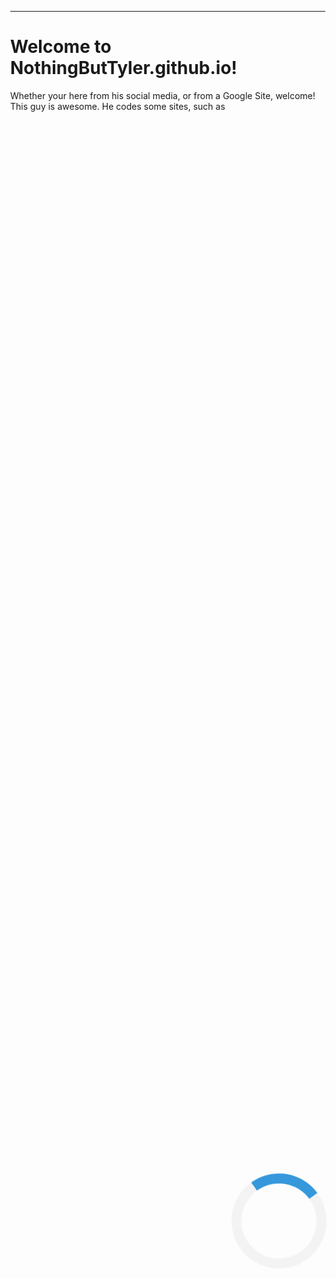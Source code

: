 <!Doctype html><html><head><title>Home | NothingButTyler Official Site</title></head><body>
 <div class="topnav">
 <meta name="viewport" content="width=device-width, initial-scale=1" />

  <script async src="https://pagead2.googlesyndication.com/pagead/js/adsbygoogle.js?client=ca-pub-2216478317798380"
     crossorigin="anonymous"></script>
<style>
/* Center the loader */
#loader {
  position: absolute;
  left: 50%;
  top: 50%;
  z-index: 1;
  width: 120px;
  height: 120px;
  margin: -76px 0 0 -76px;
  border: 16px solid #f3f3f3;
  border-radius: 50%;
  border-top: 16px solid #3498db;
  -webkit-animation: spin 2s linear infinite;
  animation: spin 2s linear infinite;
}

@-webkit-keyframes spin {
  0% { -webkit-transform: rotate(0deg); }
  100% { -webkit-transform: rotate(360deg); }
}

@keyframes spin {
  0% { transform: rotate(0deg); }
  100% { transform: rotate(360deg); }
}

/* Add animation to "page content" */
.animate-bottom {
  position: relative;
  -webkit-animation-name: animatebottom;
  -webkit-animation-duration: 1s;
  animation-name: animatebottom;
  animation-duration: 1s
}

@-webkit-keyframes animatebottom {
  from { bottom:-100px; opacity:0 } 
  to { bottom:0px; opacity:1 }
}

@keyframes animatebottom { 
  from{ bottom:-100px; opacity:0 } 
  to{ bottom:0; opacity:1 }
}

#myDiv {
  display: none;
  text-align: center;
}
</style>
</head>
<body onload="myFunction()" style="margin:0;">
<!--loading setup-->
<div id="loader"></div>

<div style="display:none;" id="myDiv" class="animate-bottom">
<!--end of loading setup-->
  <!--indicator if your offline-->
  
<script>

window.addEventListener("online", function() {
  alert("You are online now!");
});

window.addEventListener("offline", function() {
  alert("You are offline!\nPlease check your internet connection and try again.");
});


if (navigator.onLine) {
  console.log("You are online");
} else {
  console.log("You are offline");
}

</script>

  <!--Scroller-->
  <style>
/* width */
::-webkit-scrollbar {
  width: 10px;
}

/* Track */
::-webkit-scrollbar-track {
  background: #808080;
}

/* Handle */
::-webkit-scrollbar-thumb {
  background: #0000FF;
}

/* Handle on hover */
::-webkit-scrollbar-thumb:hover {
  background: #00ffff;
}
</style>
<!--end of scroller-->
<div class="Main-Container">
 
 <a class="active" href="/" title="NothingButTyler.github.io"><image src="https://avatars.githubusercontent.com/u/149272952?v=4" title="NothingButTyler.github.io" alt="nothingbuttyler github profile picture"></image></a>
    
  <a class="active" href="/" title="NothingButTyler.github.io">Home</a>
  <a class="active" href="/redirectorapps/" title="Social Media that NothingButTyler has right now.">Social Media</a>
  <a href="/contactus/" title="Contact Us ONLY for certain questions or comments. NO ASKING FOR ROBUX OR ANY OTHER INNAPROPERATE THINGS. Thank you.">Contact</a>
  <a href="/about/" title="See what's about NothingButTyler. Personal stuff about NothingButTyler is not available on this page or any other page.">About NothingButTyler</a>
</div>
</div>
</div>
</div>
</div>
</div>
</div>
</div>
</div>
</div>
</div>
</div>
</div>
</div>
</div>
</div>
</div>
</div>
</div>
</div>
</div>
</div>
</div>
</div>
</div>

<!--Container-->
<hr></hr>
<h1>Welcome to NothingButTyler.github.io!</h1>
<p>Whether your here from his social media, or from a Google Site, welcome! This guy is awesome. He codes some sites, such as <a href="/valodoka/" </p>
</body>
